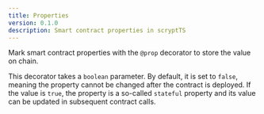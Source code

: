 ```yaml
---
title: Properties
version: 0.1.0
description: Smart contract properties in scryptTS
---
```


Mark smart contract properties with the `@prop` decorator to store the value on chain.

This decorator takes a `boolean` parameter. By default, it is set to `false`, meaning the property cannot be changed after the contract is deployed. If the value is `true`, the property is a so-called `stateful` property and its value can be updated in subsequent contract calls.
